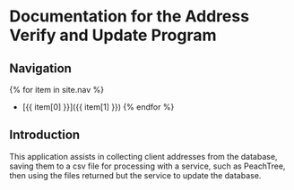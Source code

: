 # Documentation for the Address Verify and Update Program

## Navigation

{% for item in site.nav %}
- [{{ item[0] }}]({{ item[1] }})
{% endfor %}

## Introduction

This application assists in collecting client addresses from the database, saving them to a csv file for processing with a service, such as PeachTree, then using the files returned but the service to update the database.
